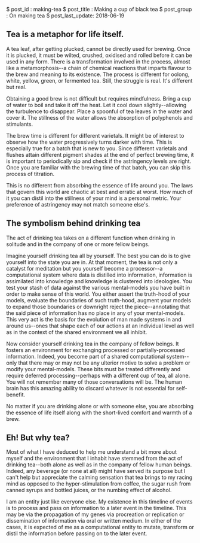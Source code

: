 $ post_id : making-tea
$ post_title : Making a cup of black tea
$ post_group : On making tea
$ post_last_update: 2018-06-19

## Tea is a metaphor for life itself.

A tea leaf, after getting plucked, cannot be directly used for brewing. Once it is plucked, it must be wilted, crushed, oxidised and rolled before it can be used in any form. There is a transformation involved in the process, almost like a metamorphosis--a chain of chemical reactions that imparts flavour to the brew and meaning to its existence. The process is different for oolong, white, yellow, green, or fermented tea. Still, the struggle is real. It's different but real.

Obtaining a good brew is not difficult but requires mindfulness. Bring a cup of water to boil and take it off the heat. Let it cool down slightly--allowing the turbulence to disappear. Place a spoonful of tea leaves in the water and cover it. The stillness of the water allows the absorption of polyphenols and stimulants.

The brew time is different for different varietals. It might be of interest to observe how the water progressively turns darker with time. This is especially true for a batch that is new to you. Since different varietals and flushes attain different pigment shades at the end of perfect brewing time, it is important to periodically sip and check if the astringency levels are right. Once you are familiar with the brewing time of that batch, you can skip this process of titration.

This is no different from absorbing the essence of life around you. The laws that govern this world are chaotic at best and erratic at worst. How much of it you can distil into the stillness of your mind is a personal metric. Your preference of astringency may not match someone else's.

## The symbolism behind drinking tea

The act of drinking tea takes on a different function when drinking in solitude and in the company of one or more fellow beings.

Imagine yourself drinking tea all by yourself. The best you can do is to give yourself into the state you are in. At that moment, the tea is not only a catalyst for meditation but you yourself become a processor--a computational system where data is distilled into information, information is assimilated into knowledge and knowledge is clustered into ideologies. You test your stash of data against the various mental-models you have built in order to make sense of this world. You either assert the truth-hood of your models, evaluate the boundaries of such truth-hood, augment your models to expand those boundaries or downright reject the piece--annotating that the said piece of information has no place in any of your mental-models. This very act is the basis for the evolution of man made systems in and around us--ones that shape each of our actions at an individual level as well as in the context of the shared environment we all inhibit.

Now consider yourself drinking tea in the company of fellow beings. It fosters an environment for exchanging processed or partially-processed information. Indeed, you become part of a shared computational system--only that there may or may not be any ulterior motive to solve a problem or modify your mental-models. These bits must be treated differently and require deferred processing--perhaps with a different cup of tea, all alone. You will not remember many of those conversations will be. The human brain has this amazing ability to discard whatever is not essential for self-benefit.

No matter if you are drinking alone or with someone else, you are absorbing the essence of life itself along with the short-lived comfort and warmth of a brew.

## Eh! But why tea?

Most of what I have deduced to help me understand a bit more about myself and the environment that I inhabit have stemmed from the act of drinking tea--both alone as well as in the company of fellow human beings. Indeed, any beverage (or none at all) might have served its purpose but I can't help but appreciate the calming sensation that tea brings to my racing mind as opposed to the hyper-stimulation from coffee, the sugar rush from canned syrups and bottled juices, or the numbing effect of alcohol.

I am an entity just like everyone else. My existence in this timeline of events is to process and pass on information to a later event in the timeline. This may be via the propagation of my genes via procreation or replication or dissemination of information via oral or written medium. In either of the cases, it is expected of me as a computational entity to mutate, transform or distil the information before passing on to the later event.
